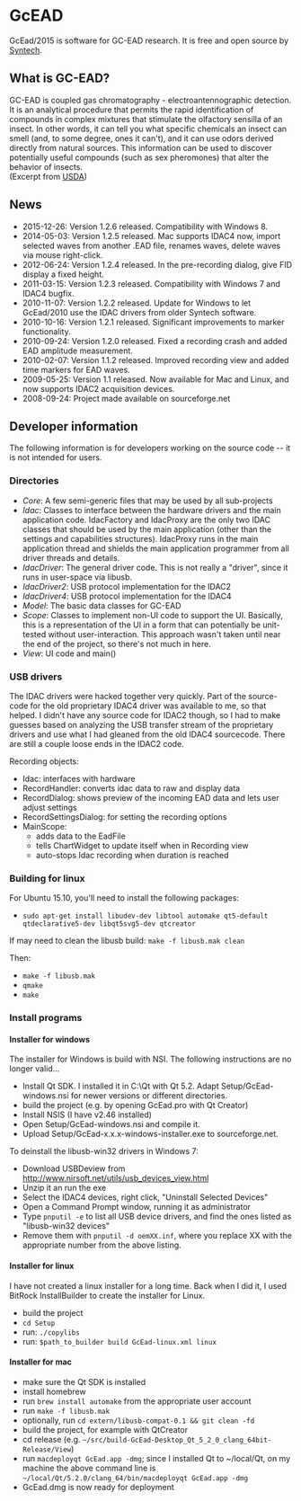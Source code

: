 # GcEAD

GcEad/2015 is software for GC-EAD research. It is free and open source by [Syntech](http://www.syntech.nl/).

## What is GC-EAD?

GC-EAD is coupled gas chromatography - electroantennographic detection. It is an analytical procedure that permits the rapid identification of compounds in complex mixtures that stimulate the olfactory sensilla of an insect. In other words, it can tell you what specific chemicals an insect can smell (and, to some degree, ones it can't), and it can use odors derived directly from natural sources. This information can be used to discover potentially useful compounds (such as sex pheromones) that alter the behavior of insects.  
(Excerpt from [USDA](http://www.srs.fs.usda.gov/idip/spb_ii/gcead_what.html))

## News

* 2015-12-26: Version 1.2.6 released. Compatibility with Windows 8.
* 2014-05-03: Version 1.2.5 released. Mac supports IDAC4 now, import selected waves from another .EAD file, renames waves, delete waves via mouse right-click.
* 2012-06-24: Version 1.2.4 released. In the pre-recording dialog, give FID display a fixed height.
* 2011-03-15: Version 1.2.3 released. Compatibility with Windows 7 and IDAC4 bugfix.
* 2010-11-07: Version 1.2.2 released. Update for Windows to let GcEad/2010 use the IDAC drivers from older Syntech software.
* 2010-10-16: Version 1.2.1 released. Significant improvements to marker functionality.
* 2010-09-24: Version 1.2.0 released. Fixed a recording crash and added EAD amplitude measurement.
* 2010-02-07: Version 1.1.2 released. Improved recording view and added time markers for EAD waves.
* 2009-05-25: Version 1.1 released. Now available for Mac and Linux, and now supports IDAC2 acquisition devices.
* 2008-09-24: Project made available on sourceforge.net

## Developer information

The following information is for developers working on the source code -- it is not intended for users.

### Directories

- *Core*: A few semi-generic files that may be used by all sub-projects
- *Idac*:
  Classes to interface between the hardware drivers and the main application code.
  IdacFactory and IdacProxy are the only two IDAC classes that should be used by
  the main application (other than the settings and capabilities structures).
  IdacProxy runs in the main application thread and shields the main application
  programmer from all driver threads and details.
- *IdacDriver*:
  The general driver code.  This is not really a "driver", since it runs in
  user-space via libusb.
- *IdacDriver2*:
  USB protocol implementation for the IDAC2
- *IdacDriver4*:
  USB protocol implementation for the IDAC4
- *Model*:
  The basic data classes for GC-EAD
- *Scope*:
  Classes to implement non-UI code to support the UI.  Basically, this is a
  representation of the UI in a form that can potentially be unit-tested without
  user-interaction.  This approach wasn't taken until near the end of the project,
  so there's not much in here.
- *View*:
  UI code and main()


### USB drivers

The IDAC drivers were hacked together very quickly.  Part of the source-code
for the old proprietary IDAC4 driver was available to me, so that helped.  I
didn't have any source code for IDAC2 though, so I had to make guesses based
on analyzing the USB transfer stream of the proprietary drivers and use what
I had gleaned from the old IDAC4 sourcecode.  There are still a couple loose
ends in the IDAC2 code.

Recording objects:
- Idac: interfaces with hardware
- RecordHandler: converts idac data to raw and display data
- RecordDialog: shows preview of the incoming EAD data and lets user adjust settings
- RecordSettingsDialog: for setting the recording options
- MainScope:
  - adds data to the EadFile
  - tells ChartWidget to update itself when in Recording view
  - auto-stops Idac recording when duration is reached

### Building for linux

For Ubuntu 15.10, you'll need to install the following packages:

* `sudo apt-get install libudev-dev libtool automake qt5-default qtdeclarative5-dev libqt5svg5-dev qtcreator`

If may need to clean the libusb build: ``make -f libusb.mak clean``

Then:

* `make -f libusb.mak`
* `qmake`
* `make`

### Install programs

#### Installer for windows

The installer for Windows is build with NSI.  The following instructions are no longer valid...

* Install Qt SDK.  I installed it in C:\Qt with Qt 5.2.  Adapt Setup/GcEad-windows.nsi for newer versions or different directories.
* build the project (e.g. by opening GcEad.pro with Qt Creator)
* Install NSIS (I have v2.46 installed)
* Open Setup/GcEad-windows.nsi and compile it.
* Upload Setup/GcEad-x.x.x-windows-installer.exe to sourceforge.net.

To deinstall the libusb-win32 drivers in Windows 7:

* Download USBDeview from http://www.nirsoft.net/utils/usb_devices_view.html
* Unzip it an run the exe
* Select the IDAC4 devices, right click, "Uninstall Selected Devices"
* Open a Command Prompt window, running it as administrator
* Type ``pnputil -e`` to list all USB device drivers, and find the ones listed as "libusb-win32 devices"
* Remove them with ``pnputil -d oemXX.inf``, where you replace XX with the appropriate number from the above listing.

#### Installer for linux

I have not created a linux installer for a long time.  Back when I did it,
I used BitRock InstallBuilder to create the installer for Linux.

* build the project
* `cd Setup`
* run: `./copylibs`
* run: `$path_to_builder build GcEad-linux.xml linux`

#### Installer for mac

* make sure the Qt SDK is installed
* install homebrew
* run `brew install automake` from the appropriate user account
* run `make -f libusb.mak`
* optionally, run `cd extern/libusb-compat-0.1 && git clean -fd`
* build the project, for example with QtCreator
* cd release (e.g. ``~/src/build-GcEad-Desktop_Qt_5_2_0_clang_64bit-Release/View``)
* run ``macdeployqt GcEad.app -dmg``;
  since I installed Qt to ~/local/Qt, on my machine the above command line is
  ``~/local/Qt/5.2.0/clang_64/bin/macdeployqt GcEad.app -dmg``
* GcEad.dmg is now ready for deployment
